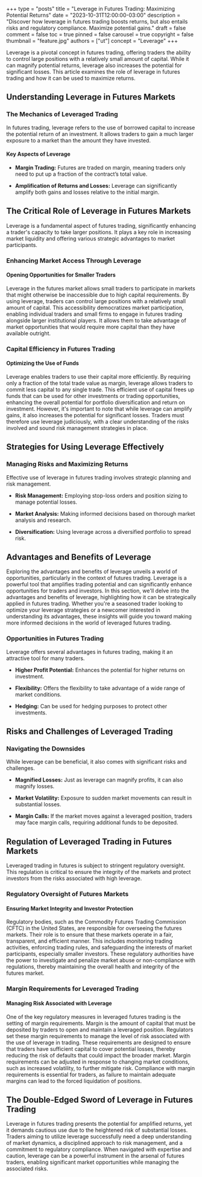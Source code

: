 +++
type = "posts"
title = "Leverage in Futures Trading: Maximizing Potential Returns"
date = "2023-10-31T12:00:00-03:00"
description = "Discover how leverage in futures trading boosts returns, but also entails risks and regulatory compliance. Maximize potential gains." 
draft = false
comment = false
toc = true
pinned = false
carousel = true
copyright = false
thumbnail = "feature.jpg"
authors = ["ut"]
concept = "Leverage"
+++

Leverage is a pivotal concept in futures trading, offering traders the
ability to control large positions with a relatively small amount of
capital. While it can magnify potential returns, leverage also increases
the potential for significant losses. This article examines the role of
leverage in futures trading and how it can be used to maximize returns.

## Understanding Leverage in Futures Markets

### The Mechanics of Leveraged Trading

In futures trading, leverage refers to the use of borrowed capital to
increase the potential return of an investment. It allows traders to
gain a much larger exposure to a market than the amount they have
invested.

#### Key Aspects of Leverage

-   **Margin Trading:** Futures are traded on margin, meaning traders
    only need to put up a fraction of the contract’s total value.

-   **Amplification of Returns and Losses:** Leverage can significantly
    amplify both gains and losses relative to the initial margin.

## The Critical Role of Leverage in Futures Markets

Leverage is a fundamental aspect of futures trading, significantly
enhancing a trader's capacity to take larger positions. It plays a key
role in increasing market liquidity and offering various strategic
advantages to market participants.

### Enhancing Market Access Through Leverage

#### Opening Opportunities for Smaller Traders

Leverage in the futures market allows small traders to participate in
markets that might otherwise be inaccessible due to high capital
requirements. By using leverage, traders can control large positions
with a relatively small amount of capital. This accessibility
democratizes market participation, enabling individual traders and small
firms to engage in futures trading alongside larger institutional
players. It allows them to take advantage of market opportunities that
would require more capital than they have available outright.

### Capital Efficiency in Futures Trading

#### Optimizing the Use of Funds

Leverage enables traders to use their capital more efficiently. By
requiring only a fraction of the total trade value as margin, leverage
allows traders to commit less capital to any single trade. This
efficient use of capital frees up funds that can be used for other
investments or trading opportunities, enhancing the overall potential
for portfolio diversification and return on investment. However, it's
important to note that while leverage can amplify gains, it also
increases the potential for significant losses. Traders must therefore
use leverage judiciously, with a clear understanding of the risks
involved and sound risk management strategies in place.

## Strategies for Using Leverage Effectively

### Managing Risks and Maximizing Returns

Effective use of leverage in futures trading involves strategic planning
and risk management.

-   **Risk Management:** Employing stop-loss orders and position sizing
    to manage potential losses.

-   **Market Analysis:** Making informed decisions based on thorough
    market analysis and research.

-   **Diversification:** Using leverage across a diversified portfolio
    to spread risk.

## Advantages and Benefits of Leverage

Exploring the advantages and benefits of leverage unveils a world of
opportunities, particularly in the context of futures trading. Leverage
is a powerful tool that amplifies trading potential and can
significantly enhance opportunities for traders and investors. In this
section, we'll delve into the advantages and benefits of leverage,
highlighting how it can be strategically applied in futures trading.
Whether you're a seasoned trader looking to optimize your leverage
strategies or a newcomer interested in understanding its advantages,
these insights will guide you toward making more informed decisions in
the world of leveraged futures trading.

### Opportunities in Futures Trading

Leverage offers several advantages in futures trading, making it an
attractive tool for many traders.

-   **Higher Profit Potential:** Enhances the potential for higher
    returns on investment.

-   **Flexibility:** Offers the flexibility to take advantage of a wide
    range of market conditions.

-   **Hedging:** Can be used for hedging purposes to protect other
    investments.

## Risks and Challenges of Leveraged Trading

### Navigating the Downsides

While leverage can be beneficial, it also comes with significant risks
and challenges.

-   **Magnified Losses:** Just as leverage can magnify profits, it can
    also magnify losses.

-   **Market Volatility:** Exposure to sudden market movements can
    result in substantial losses.

-   **Margin Calls:** If the market moves against a leveraged position,
    traders may face margin calls, requiring additional funds to be
    deposited.

## Regulation of Leveraged Trading in Futures Markets

Leveraged trading in futures is subject to stringent regulatory
oversight. This regulation is critical to ensure the integrity of the
markets and protect investors from the risks associated with high
leverage.

### Regulatory Oversight of Futures Markets

#### Ensuring Market Integrity and Investor Protection

Regulatory bodies, such as the Commodity Futures Trading Commission
(CFTC) in the United States, are responsible for overseeing the futures
markets. Their role is to ensure that these markets operate in a fair,
transparent, and efficient manner. This includes monitoring trading
activities, enforcing trading rules, and safeguarding the interests of
market participants, especially smaller investors. These regulatory
authorities have the power to investigate and penalize market abuse or
non-compliance with regulations, thereby maintaining the overall health
and integrity of the futures market.

### Margin Requirements for Leveraged Trading

#### Managing Risk Associated with Leverage

One of the key regulatory measures in leveraged futures trading is the
setting of margin requirements. Margin is the amount of capital that
must be deposited by traders to open and maintain a leveraged position.
Regulators set these margin requirements to manage the level of risk
associated with the use of leverage in trading. These requirements are
designed to ensure that traders have sufficient capital to cover
potential losses, thereby reducing the risk of defaults that could
impact the broader market. Margin requirements can be adjusted in
response to changing market conditions, such as increased volatility, to
further mitigate risk. Compliance with margin requirements is essential
for traders, as failure to maintain adequate margins can lead to the
forced liquidation of positions.

## The Double-Edged Sword of Leverage in Futures Trading

Leverage in futures trading presents the potential for amplified
returns, yet it demands cautious use due to the heightened risk of
substantial losses. Traders aiming to utilize leverage successfully need
a deep understanding of market dynamics, a disciplined approach to risk
management, and a commitment to regulatory compliance. When navigated
with expertise and caution, leverage can be a powerful instrument in the
arsenal of futures traders, enabling significant market opportunities
while managing the associated risks.

